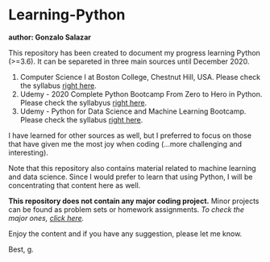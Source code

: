 # Learning-Python

__author: Gonzalo Salazar__

This repository has been created to document my progress learning Python (>=3.6). It can be separeted in three main sources until December 2020.

1. Computer Science I at Boston College, Chestnut Hill, USA. Please check the syllabus [right here](https://github.com/gonzalosc2/Learning-Python/blob/master/CS1_BostonCollege/CS1.Syllabus-Fall2020.pdf).
2. Udemy - 2020 Complete Python Bootcamp From Zero to Hero in Python. Please check the syllabyus [right here](https://www.udemy.com/course/complete-python-bootcamp/).
3. Udemy - Python for Data Science and Machine Learning Bootcamp. Please check the syllabus [right here](https://www.udemy.com/course/python-for-data-science-and-machine-learning-bootcamp/).

I have learned for other sources as well, but I preferred to focus on those that have given me the most joy when coding (...more challenging and interesting). 

Note that this repository also contains material related to machine learning and data science. Since I would prefer to learn that using Python, I will be concentrating that content here as well. 

__This repository does not contain any major coding project.__ Minor projects can be found as problem sets or homework assignments. _To check the major ones, [click here](https://github.com/gonzalosc2/Coding-Projects)._

Enjoy the content and if you have any suggestion, please let me know.

Best,
g.
